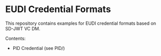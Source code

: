 # EUDI Credential Formats

This repository contains examples for EUDI credential formats based on
SD-JWT VC DM.

Contents:

 - PID Credential (see PID/)

